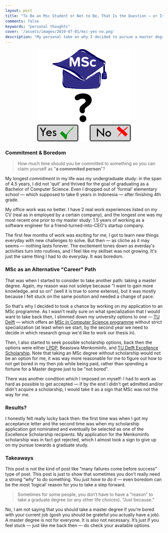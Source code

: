 ```yaml
---
layout: post
title: "To Be an Msc Student or Not to Be, That Is the Question — or Is It?"
comments: false
keywords: "personal thoughts"
cover: '/assets/images/2019-07-01/msc-yes-no.png'
description: "My personal take on why I decided to pursue a master degree."
---
```


<p align="center">
<img src='/assets/images/2019-07-01/msc-yes-no.png' alt="MSc: Yes or No?"/>
</p>


### Commitment & Boredom

> How much time should you be committed to something so you can claim yourself as "**a commmited person**"?

My longest *commitment* in my life was my undergraduate study: in the span of 4.5 years, I did not 'quit' and thrived for the goal of graduating as a Bachelor of Computer Science. Even I dropped out of 'formal' elementary school — which supposed to take 6 years in Indonesia — after finishing 4th grade. 

My office work was no better. I have 2 real work experiences listed on my CV (real as in employed by a certain company), and the longest one was my most recent one prior to my master study: 1.5 years of working as a software engineer for a friend-turned-into-CEO's startup company. 

The first few months of work was exciting for me, I got to learn new things everyday with new challenges to solve. But then — as cliche as it may seems — nothing lasts forever. The excitement tones down as everday's activities turn into routines, and I feel like my skillset was not growing. It's just the same thing I had to do everyday. It was boredom.

### MSc as an Alternative "Career" Path

That was when I started to consider to take another path: taking a master degree. Again, my reason was not solelye because "I want to gain more knowledge..and so on" (well it is true to some extense), but it was mostly because I felt stuck on the same position and needed a change of pace.

So that's why I decided to took a chance by working on my application to an MSc programme. As I wasn't really sure on what specialization that I would want to take back then, I slimmed down my university options to one — [TU Delft](https://www.tudelft.nl/) —  which offers an [MSc in Computer Science programme](https://www.tudelft.nl/onderwijs/opleidingen/masters/cs/msc-computer-science/) without strict specialization (at least when we start, by the second year we need to decide in which research group we'd like to work our thesis in). 

Then, I also started to seek possible scholarship options, back then the options were either [LPDP](https://www.lpdp.kemenkeu.go.id/), Beasiswa Menkominfo, and [TU Delft Excellence Scholarship](https://www.tudelft.nl/en/education/practical-matters/scholarships/justus-louise-van-effen-excellence-scholarships/). Note that taking an MSc degree without  scholarship would not be an option for me, it was way more reasonable for me to figure out how to not get bored in my then job while being paid, rather than spending a fortune for a Master degree just to be "not bored".

There was another condition which I imposed on myself: I had to work as hard as possible to get accepted — if by the end I didn't get admitted and/or didn't acquire a scholarship, I would take it as a sign that MSc was not the way for me.

### Results?

I honestly felt really lucky back then: the first time was when I got my acceptance letter and the second time was when my scholarship application got nominated and eventually be selected as one of the Excellence Scholarship recipients. My application for the Menkominfo scholarship was in fact got rejected, which I almost took a sign to give up on my pursue towards a graduate study.

### Takeaways

This post is not the kind of post like “many failures come before success” type of post. This post is just to show that sometimes you don’t really need a strong “why” to do something. You *just have to do it* — even boredom can be the most ‘logical’ reason for you to take a step forward.

>  Sometimes for some people, you don’t have to have a “reason” to take a graduate degree (or any other life choices). “Just because.” 

No, I am not saying that you should take a master degree if you’re bored with your current job (gosh you should be grateful you actually have a job). A master degree is not for everyone. It is also not necessary. It’s just if you feel stuck — just like me back then —  do check your available options.



